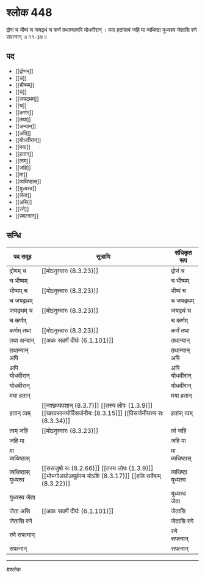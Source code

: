 # श्लोक 448

द्रोणं च भीष्मं च जयद्रथं च
कर्णं तथान्यानपि योधवीरान् ।
मया हतांस्त्वं जहि मा व्यथिष्ठा
युध्यस्व जेतासि रणे सपत्नान् ॥ ११-३४॥


## पद 

- [[द्रोणम्]]
- [[च]]
- [[भीष्मम्]]
- [[च]]
- [[जयद्रथम्]]
- [[च]]
- [[कर्णम्]]
- [[तथा]]
- [[अन्यान्]]
- [[अपि]]
- [[योधवीरान्]]
- [[मया]]
- [[हतान्]]
- [[त्वम्]]
- [[जहि]]
- [[मा]]
- [[व्यथिष्ठास्]]
- [[युध्यस्व]]
- [[जेता]]
- [[असि]]
- [[रणे]]
- [[सपत्नान्]]

## सन्धि

| पद समूह | सूत्राणि | संधिकृत रूप |
| ----- | ----- | ----- |
| द्रोणम् च |  [[मोऽनुस्वारः (8.3.23)]] | द्रोणं च |
| च भीष्मम् |  | च भीष्मम् |
| भीष्मम् च |  [[मोऽनुस्वारः (8.3.23)]] | भीष्मं च |
| च जयद्रथम् |  | च जयद्रथम् |
| जयद्रथम् च |  [[मोऽनुस्वारः (8.3.23)]] | जयद्रथं च |
| च कर्णम् |  | च कर्णम् |
| कर्णम् तथा |  [[मोऽनुस्वारः (8.3.23)]] | कर्णं तथा |
| तथा अन्यान् |  [[अकः सवर्णे दीर्घः (6.1.101)]] | तथान्यान् |
| तथान्यान् अपि |  | तथान्यान् अपि |
| अपि योधवीरान् |  | अपि योधवीरान् |
| योधवीरान् |  | योधवीरान् |
| मया हतान् |  | मया हतान् |
| हतान् त्वम् |  [[नश्छव्यप्रशान् (8.3.7)]] [[तस्य लोपः (1.3.9)]] [[खरवसानयोर्विसर्जनीयः (8.3.15)]] [[विसर्जनीयस्य सः (8.3.34)]] | हतांस् त्वम् |
| त्वम् जहि |  [[मोऽनुस्वारः (8.3.23)]] | त्वं जहि |
| जहि मा |  | जहि मा |
| मा व्यथिष्ठास् |  | मा व्यथिष्ठास् |
| व्यथिष्ठास् युध्यस्व |  [[ससजुषो रुः (8.2.66)]] [[तस्य लोपः (1.3.9)]] [[भोभगोअघोअपूर्वस्य योऽशि (8.3.17)]] [[हलि सर्वेषाम् (8.3.22)]] | व्यथिष्ठा युध्यस्व |
| युध्यस्व जेता |  | युध्यस्व जेता |
| जेता असि |  [[अकः सवर्णे दीर्घः (6.1.101)]] | जेतासि |
| जेतासि रणे |  | जेतासि रणे |
| रणे सपत्नान् |  | रणे सपत्नान् |
| सपत्नान् |  | सपत्नान् |


---

#श्लोक